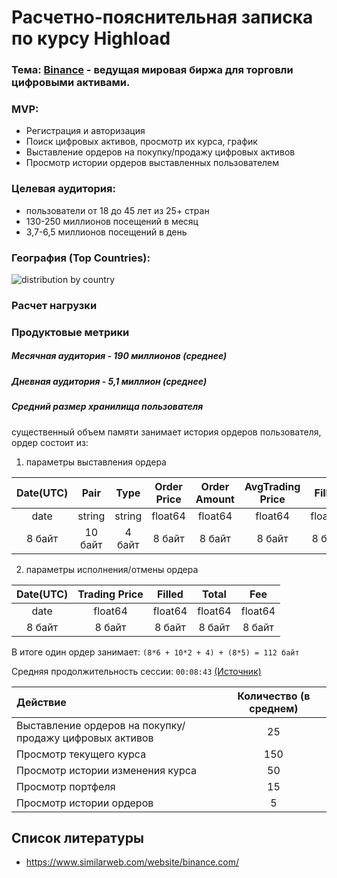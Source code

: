 # **Расчетно-пояснительная записка по курсу Highload**

### **Тема:** [Binance](https://www.binance.com/) - ведущая мировая биржа для торговли цифровыми активами.

### **MVP:**
- Регистрация и авторизация
- Поиск цифровых активов, просмотр их курса, график
- Выставление ордеров на покупку/продажу цифровых активов
- Просмотр истории ордеров выставленных пользователем

### **Целевая аудитория:**
- пользователи от 18 до 45 лет из 25+ стран
- 130-250 миллионов посещений в месяц
- 3,7-6,5 миллионов посещений в день

### **География (Top Countries):**
 ![distribution by country](static/dns.png)
 
### **Расчет нагрузки**
### Продуктовые метрики
##### Месячная аудитория - 190 миллионов (среднее)  
##### Дневная аудитория - 5,1 миллион (среднее)  

##### Средний размер хранилища пользователя
существенный объем памяти занимает история ордеров пользователя, ордер состоит из:
1) параметры выставления ордера

| Date(UTC) | Pair | Type | Order Price | Order Amount | AvgTrading Price | Filled | Total | status |
|:---------:|:----:|:----:|:-----------:|:------------:|:----------------:|:------:|:-----:|:------:|
| date | string | string | float64 | float64 | float64 | float64 | float64 | string |
| 8 байт | 10 байт | 4 байт | 8 байт | 8 байт | 8 байт | 8 байт | 8 байт | 10 байт |

2) параметры исполнения/отмены ордера

| Date(UTC) | Trading Price | Filled | Total | Fee |
|:---------:|:-------------:|:------:|:-----:|:---:|
| date | float64 | float64 | float64 | float64 |
| 8 байт | 8 байт | 8 байт | 8 байт | 8 байт |

В итоге один ордер занимает: `(8*6 + 10*2 + 4) + (8*5) = 112 байт`



Средняя продолжительность сессии: `00:08:43` [(Источник)](https://www.similarweb.com/ru/website/binance.com/#overview)

| Действие | Количество (в среднем) |
|:-------------|:-------------:|
Выставление ордеров на покупку/продажу цифровых активов	| 25|
Просмотр текущего курса	|150|		
Просмотр истории изменения курса |50|
Просмотр портфеля |15|
Просмотр истории ордеров |5|



## **Список литературы**
- https://www.similarweb.com/website/binance.com/
 
